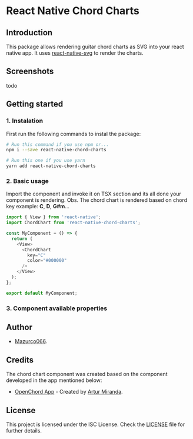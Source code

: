 # React Native Chord Charts

## Introduction

This package allows rendering guitar chord charts as SVG into your react native app. It uses [react-native-svg](https://www.npmjs.com/package/react-native-svg) to render the charts.

## Screenshots

todo

## Getting started

### 1. Instalation

First run the following commands to instal the package:

```sh
# Run this command if you use npm or...
npm i --save react-native-chord-charts

# Run this one if you use yarn
yarn add react-native-chord-charts
```

### 2. Basic usage

Import the component and invoke it on TSX section and its all done your component is rendering.
Obs. The chord chart is rendered based on chord key example: **C**, **D**, **G#m**...

```ts
import { View } from 'react-native';
import ChordChart from 'react-native-chord-charts';

const MyComponent = () => {
  return (
    <View>
      <ChordChart
        key="C"
        color="#000000"
      />
    </View>
  );
};

export default MyComponent;
```

### 3. Component available properties

## Author

* [Mazurco066](https://github.com/Mazurco066).

## Credits

The chord chart component was created based on the component developed in the app mentioned below:

* [OpenChord App](https://github.com/artutra/OpenChord) - Created by [Artur Miranda](https://github.com/artutra).

## License

This project is licensed under the ISC License. Check the [LICENSE](LICENSE) file for further details.

